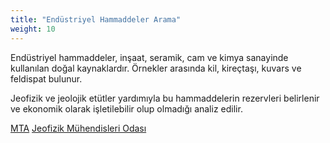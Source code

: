 ```yaml
---
title: "Endüstriyel Hammaddeler Arama"
weight: 10
---
```


Endüstriyel hammaddeler, inşaat, seramik, cam ve kimya sanayinde kullanılan doğal kaynaklardır. Örnekler arasında kil, kireçtaşı, kuvars ve feldispat bulunur.

Jeofizik ve jeolojik etütler yardımıyla bu hammaddelerin rezervleri belirlenir ve ekonomik olarak işletilebilir olup olmadığı analiz edilir.

[MTA](https://www.mta.gov.tr/images/duyuru_ek/belgeler/382_23-02-2018_e9d4f7c4.pdf)
[Jeofizik Mühendisleri Odası](https://icerik.jeofizik.org.tr/uploads/portal/resimler/ekler/5e2724f50b6d2ac_ek.pdf)
